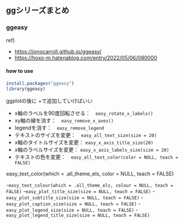 ## ggシリーズまとめ



### ggeasy
ref)
- https://jonocarroll.github.io/ggeasy/
- https://hoxo-m.hatenablog.com/entry/2022/05/06/080000
#### how to use 
```r
install.packages("ggeasy")
library(ggeasy)
```
ggplotの後に +で追加していけばいい
- x軸のラベルを90度回転させる：　`easy_rotate_x_labels()`
- xy軸の線を消す：　`easy_remove_x_axes()`
- legendを消す：　`easy_remove_legend`
- テキストのサイズを変更：　`easy_all_text_size(size = 20)`
- x軸のタイトルサイズを変更： `easy_x_axis_title_size(20)`
- x軸のラベルサイズを変更： `easy_x_axis_labels_size(size = 20)`
- テキストの色を変更：　`easy_all_text_color(color = NULL, teach = FALSE)`

easy_text_color(which = .all_theme_els, color = NULL, teach = FALSE)

-`easy_text_colour(which = .all_theme_els, colour = NULL, teach = FALSE)`
-`easy_plot_title_size(size = NULL, teach = FALSE)`
-`easy_plot_subtitle_size(size = NULL, teach = FALSE)`
-`easy_plot_caption_size(size = NULL, teach = FALSE)`
-`easy_plot_legend_size(size = NULL, teach = FALSE)`
-`easy_plot_legend_title_size(size = NULL, teach = FALSE)`
